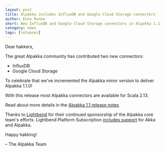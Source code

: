 ```yaml
---
layout: post
title: Alpakka includes InfluxDB and Google Cloud Storage connectors
author: Enno Runne 
short: New InfluxDB and Google Cloud Storage connectors in Alpakka 1.1 
category: news
tags: [releases]
---
```


Dear hakkers,

The great Alpakka community has contributed two new connectors:
- InfluxDB
- Google Cloud Storage

To celebrate that we've incremented the Alpakka minor version to deliver Alpakka 1.1.0!

With this release most Alpakka connectors are available for Scala 2.13.

Read about more details in the [Alpakka 1.1 release notes](https://doc.akka.io/docs/alpakka/current/release-notes/1.1.x.html)


Thanks to [Lightbend](https://www.lightbend.com/) for their continued sponsorship of the Alpakka core team's efforts. Lightbend Platform Subscription [includes support](https://www.lightbend.com/akka#subscription) for Akka and Alpakka.

Happy hakking!

– The Alpakka Team

